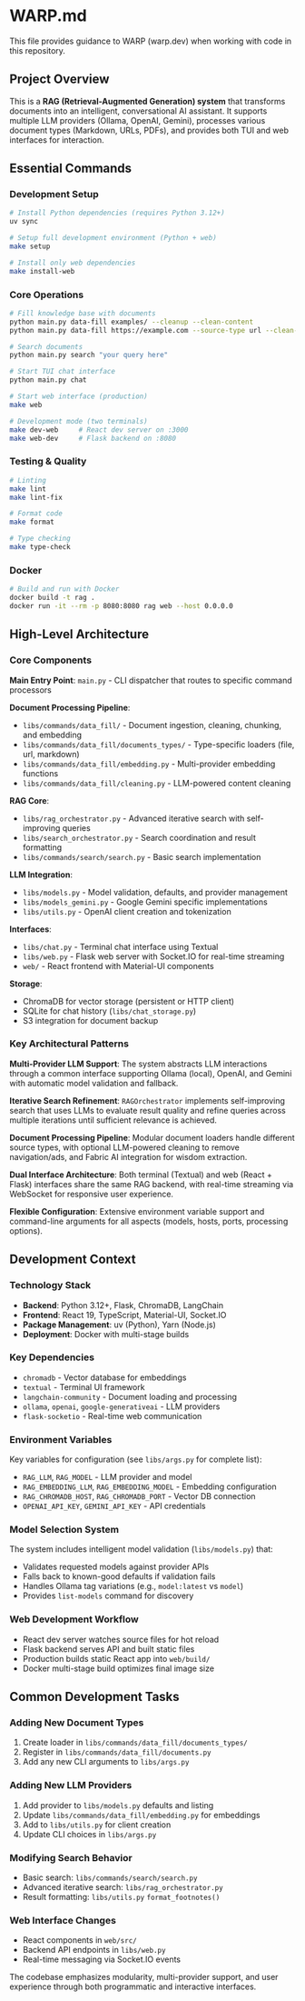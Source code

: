 # WARP.md

This file provides guidance to WARP (warp.dev) when working with code in this repository.

## Project Overview

This is a **RAG (Retrieval-Augmented Generation) system** that transforms documents into an intelligent, conversational AI assistant. It supports multiple LLM providers (Ollama, OpenAI, Gemini), processes various document types (Markdown, URLs, PDFs), and provides both TUI and web interfaces for interaction.

## Essential Commands

### Development Setup
```bash
# Install Python dependencies (requires Python 3.12+)
uv sync

# Setup full development environment (Python + web)
make setup

# Install only web dependencies
make install-web
```

### Core Operations
```bash
# Fill knowledge base with documents
python main.py data-fill examples/ --cleanup --clean-content
python main.py data-fill https://example.com --source-type url --clean-content

# Search documents
python main.py search "your query here"

# Start TUI chat interface
python main.py chat

# Start web interface (production)
make web

# Development mode (two terminals)
make dev-web     # React dev server on :3000
make web-dev     # Flask backend on :8080
```

### Testing & Quality
```bash
# Linting
make lint
make lint-fix

# Format code
make format

# Type checking
make type-check
```

### Docker
```bash
# Build and run with Docker
docker build -t rag .
docker run -it --rm -p 8080:8080 rag web --host 0.0.0.0
```

## High-Level Architecture

### Core Components

**Main Entry Point**: `main.py` - CLI dispatcher that routes to specific command processors

**Document Processing Pipeline**:
- `libs/commands/data_fill/` - Document ingestion, cleaning, chunking, and embedding
- `libs/commands/data_fill/documents_types/` - Type-specific loaders (file, url, markdown)
- `libs/commands/data_fill/embedding.py` - Multi-provider embedding functions
- `libs/commands/data_fill/cleaning.py` - LLM-powered content cleaning

**RAG Core**:
- `libs/rag_orchestrator.py` - Advanced iterative search with self-improving queries
- `libs/search_orchestrator.py` - Search coordination and result formatting
- `libs/commands/search/search.py` - Basic search implementation

**LLM Integration**:
- `libs/models.py` - Model validation, defaults, and provider management
- `libs/models_gemini.py` - Google Gemini specific implementations
- `libs/utils.py` - OpenAI client creation and tokenization

**Interfaces**:
- `libs/chat.py` - Terminal chat interface using Textual
- `libs/web.py` - Flask web server with Socket.IO for real-time streaming
- `web/` - React frontend with Material-UI components

**Storage**:
- ChromaDB for vector storage (persistent or HTTP client)
- SQLite for chat history (`libs/chat_storage.py`)
- S3 integration for document backup

### Key Architectural Patterns

**Multi-Provider LLM Support**: The system abstracts LLM interactions through a common interface supporting Ollama (local), OpenAI, and Gemini with automatic model validation and fallback.

**Iterative Search Refinement**: `RAGOrchestrator` implements self-improving search that uses LLMs to evaluate result quality and refine queries across multiple iterations until sufficient relevance is achieved.

**Document Processing Pipeline**: Modular document loaders handle different source types, with optional LLM-powered cleaning to remove navigation/ads, and Fabric AI integration for wisdom extraction.

**Dual Interface Architecture**: Both terminal (Textual) and web (React + Flask) interfaces share the same RAG backend, with real-time streaming via WebSocket for responsive user experience.

**Flexible Configuration**: Extensive environment variable support and command-line arguments for all aspects (models, hosts, ports, processing options).

## Development Context

### Technology Stack
- **Backend**: Python 3.12+, Flask, ChromaDB, LangChain
- **Frontend**: React 19, TypeScript, Material-UI, Socket.IO
- **Package Management**: uv (Python), Yarn (Node.js)
- **Deployment**: Docker with multi-stage builds

### Key Dependencies
- `chromadb` - Vector database for embeddings
- `textual` - Terminal UI framework
- `langchain-community` - Document loading and processing
- `ollama`, `openai`, `google-generativeai` - LLM providers
- `flask-socketio` - Real-time web communication

### Environment Variables
Key variables for configuration (see `libs/args.py` for complete list):
- `RAG_LLM`, `RAG_MODEL` - LLM provider and model
- `RAG_EMBEDDING_LLM`, `RAG_EMBEDDING_MODEL` - Embedding configuration  
- `RAG_CHROMADB_HOST`, `RAG_CHROMADB_PORT` - Vector DB connection
- `OPENAI_API_KEY`, `GEMINI_API_KEY` - API credentials

### Model Selection System
The system includes intelligent model validation (`libs/models.py`) that:
- Validates requested models against provider APIs
- Falls back to known-good defaults if validation fails
- Handles Ollama tag variations (e.g., `model:latest` vs `model`)
- Provides `list-models` command for discovery

### Web Development Workflow
- React dev server watches source files for hot reload
- Flask backend serves API and built static files
- Production builds static React app into `web/build/`
- Docker multi-stage build optimizes final image size

## Common Development Tasks

### Adding New Document Types
1. Create loader in `libs/commands/data_fill/documents_types/`
2. Register in `libs/commands/data_fill/documents.py`
3. Add any new CLI arguments to `libs/args.py`

### Adding New LLM Providers
1. Add provider to `libs/models.py` defaults and listing
2. Update `libs/commands/data_fill/embedding.py` for embeddings
3. Add to `libs/utils.py` for client creation
4. Update CLI choices in `libs/args.py`

### Modifying Search Behavior
- Basic search: `libs/commands/search/search.py`
- Advanced iterative search: `libs/rag_orchestrator.py`
- Result formatting: `libs/utils.py` `format_footnotes()`

### Web Interface Changes
- React components in `web/src/`
- Backend API endpoints in `libs/web.py`
- Real-time messaging via Socket.IO events

The codebase emphasizes modularity, multi-provider support, and user experience through both programmatic and interactive interfaces.
